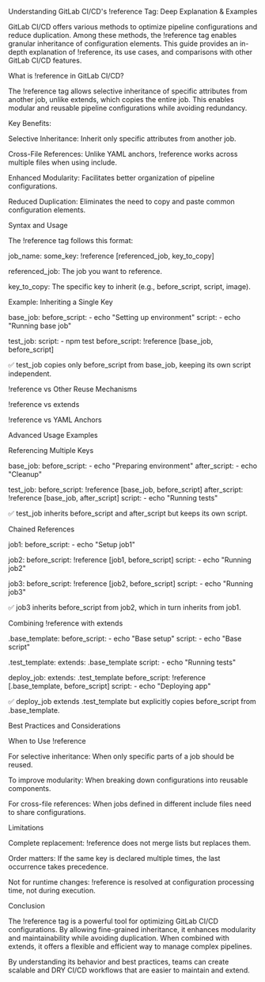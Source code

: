 Understanding GitLab CI/CD's !reference Tag: Deep Explanation & Examples

GitLab CI/CD offers various methods to optimize pipeline configurations and reduce duplication. Among these methods, the !reference tag enables granular inheritance of configuration elements. This guide provides an in-depth explanation of !reference, its use cases, and comparisons with other GitLab CI/CD features.

What is !reference in GitLab CI/CD?

The !reference tag allows selective inheritance of specific attributes from another job, unlike extends, which copies the entire job. This enables modular and reusable pipeline configurations while avoiding redundancy.

Key Benefits:

Selective Inheritance: Inherit only specific attributes from another job.

Cross-File References: Unlike YAML anchors, !reference works across multiple files when using include.

Enhanced Modularity: Facilitates better organization of pipeline configurations.

Reduced Duplication: Eliminates the need to copy and paste common configuration elements.


Syntax and Usage

The !reference tag follows this format:

job_name:
  some_key: !reference [referenced_job, key_to_copy]

referenced_job: The job you want to reference.

key_to_copy: The specific key to inherit (e.g., before_script, script, image).


Example: Inheriting a Single Key

base_job:
  before_script:
    - echo "Setting up environment"
  script:
    - echo "Running base job"

test_job:
  script:
    - npm test
  before_script: !reference [base_job, before_script]

✅ test_job copies only before_script from base_job, keeping its own script independent.

!reference vs Other Reuse Mechanisms

!reference vs extends

!reference vs YAML Anchors

Advanced Usage Examples

Referencing Multiple Keys

base_job:
  before_script:
    - echo "Preparing environment"
  after_script:
    - echo "Cleanup"

test_job:
  before_script: !reference [base_job, before_script]
  after_script: !reference [base_job, after_script]
  script:
    - echo "Running tests"

✅ test_job inherits before_script and after_script but keeps its own script.

Chained References

job1:
  before_script:
    - echo "Setup job1"

job2:
  before_script: !reference [job1, before_script]
  script:
    - echo "Running job2"

job3:
  before_script: !reference [job2, before_script]
  script:
    - echo "Running job3"

✅ job3 inherits before_script from job2, which in turn inherits from job1.

Combining !reference with extends

.base_template:
  before_script:
    - echo "Base setup"
  script:
    - echo "Base script"

.test_template:
  extends: .base_template
  script:
    - echo "Running tests"

deploy_job:
  extends: .test_template
  before_script: !reference [.base_template, before_script]
  script:
    - echo "Deploying app"

✅ deploy_job extends .test_template but explicitly copies before_script from .base_template.

Best Practices and Considerations

When to Use !reference

For selective inheritance: When only specific parts of a job should be reused.

To improve modularity: When breaking down configurations into reusable components.

For cross-file references: When jobs defined in different include files need to share configurations.


Limitations

Complete replacement: !reference does not merge lists but replaces them.

Order matters: If the same key is declared multiple times, the last occurrence takes precedence.

Not for runtime changes: !reference is resolved at configuration processing time, not during execution.


Conclusion

The !reference tag is a powerful tool for optimizing GitLab CI/CD configurations. By allowing fine-grained inheritance, it enhances modularity and maintainability while avoiding duplication. When combined with extends, it offers a flexible and efficient way to manage complex pipelines.

By understanding its behavior and best practices, teams can create scalable and DRY CI/CD workflows that are easier to maintain and extend.
